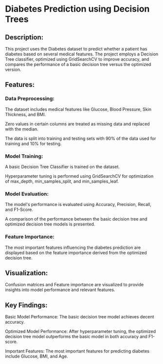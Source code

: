 # Diabetes Prediction using Decision Trees
## Description:

This project uses the Diabetes dataset to predict whether a patient has diabetes based on several medical features. The project employs a Decision Tree classifier, optimized using GridSearchCV to improve accuracy, and compares the performance of a basic decision tree versus the optimized version.

## Features:

### Data Preprocessing:

The dataset includes medical features like Glucose, Blood Pressure, Skin Thickness, and BMI.

Zero values in certain columns are treated as missing data and replaced with the median.

The data is split into training and testing sets with 90% of the data used for training and 10% for testing.

### Model Training:

A basic Decision Tree Classifier is trained on the dataset.

Hyperparameter tuning is performed using GridSearchCV for optimization of max_depth, min_samples_split, and min_samples_leaf.

### Model Evaluation:

The model's performance is evaluated using Accuracy, Precision, Recall, and F1-Score.

A comparison of the performance between the basic decision tree and optimized decision tree models is presented.

### Feature Importance:

The most important features influencing the diabetes prediction are displayed based on the feature importance derived from the optimized decision tree.

## Visualization:

Confusion matrices and Feature importance are visualized to provide insights into model performance and relevant features.

## Key Findings:

Basic Model Performance: The basic decision tree model achieves decent accuracy.

Optimized Model Performance: After hyperparameter tuning, the optimized decision tree model outperforms the basic model in both accuracy and F1-score.

Important Features: The most important features for predicting diabetes include Glucose, BMI, and Age.
